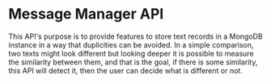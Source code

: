 # Message Manager API

This API's purpose is to provide features to store text records in a MongoDB instance in a way that duplicities can be avoided. In a simple comparison, two texts might look different but looking deeper it is possible to measure the similarity between them, and that is the goal, if there is some similarity, this API will detect it, then the user can decide what is different or not.
